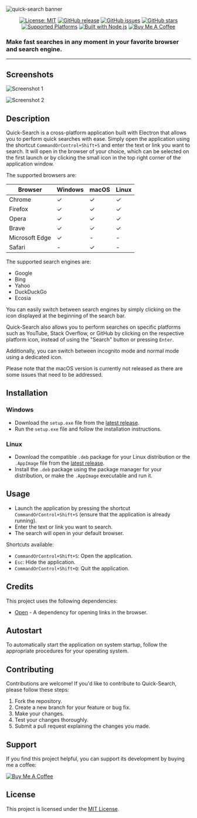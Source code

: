 ![quick-search banner](https://github.com/venis-majkofci/quick-search/assets/95318781/8c5e4074-ea3c-4b72-8708-bc4a34e3445e)
<div align="center">
  
[![License: MIT](https://img.shields.io/badge/License-MIT-blue.svg)](https://opensource.org/licenses/MIT)
[![GitHub release](https://img.shields.io/github/v/release/venis-majkofci/quick-search)](https://github.com/venis-majkofci/quick-search/releases/latest)
[![GitHub issues](https://img.shields.io/github/issues/venis-majkofci/quick-search)](https://github.com/venis-majkofci/quick-search/issues)
[![GitHub stars](https://img.shields.io/github/stars/venis-majkofci/quick-search)](https://github.com/venis-majkofci/quick-search/stargazers)
[![Supported Platforms](https://img.shields.io/badge/Platforms-Windows%20%7C%20macOS%20%7C%20Linux-brightgreen)](https://github.com/venis-majkofci/quick-search)
[![Built with Node.js](https://img.shields.io/badge/Built%20with-Node.js-brightgreen)](https://nodejs.org/)
[![Buy Me A Coffee](https://img.shields.io/badge/Support-Buy%20Me%20A%20Coffee-orange)](https://www.buymeacoffee.com/venis)
</div>

### Make fast searches in any moment in your favorite browser and search engine.

---

## Screenshots

![Screenshot 1](https://github.com/venis-majkofci/quick-search/assets/95318781/a8c271cf-7673-4359-897a-4c9b103e9237)

![Screenshot 2](https://github.com/venis-majkofci/quick-search/assets/95318781/1c84f81d-a91b-4159-b90d-1b7f409cc60b)

## Description

Quick-Search is a cross-platform application built with Electron that allows you to perform quick searches with ease. Simply open the application using the shortcut `CommandOrControl+Shift+S` and enter the text or link you want to search. It will open in the browser of your choice, which can be selected on the first launch or by clicking the small icon in the top right corner of the application window.

The supported browsers are:

| Browser            | Windows | macOS | Linux |
|--------------------|---------|-------|-------|
| Chrome             |   ✓     |   ✓   |   ✓   |
| Firefox            |   ✓     |   ✓   |   ✓   |
| Opera              |   ✓     |   ✓   |   ✓   |
| Brave              |   ✓     |   ✓   |   ✓   |
| Microsoft Edge     |   ✓     |   -   |   -   |
| Safari             |   -     |   ✓   |   -   |

The supported search engines are:

- Google
- Bing
- Yahoo
- DuckDuckGo
- Ecosia

You can easily switch between search engines by simply clicking on the icon displayed at the beginning of the search bar.

Quick-Search also allows you to perform searches on specific platforms such as YouTube, Stack Overflow, or GitHub by clicking on the respective platform icon, instead of using the "Search" button or pressing `Enter`.

Additionally, you can switch between incognito mode and normal mode using a dedicated icon.

Please note that the macOS version is currently not released as there are some issues that need to be addressed.


## Installation

### Windows

- Download the `setup.exe` file from the [latest release](https://github.com/venis-majkofci/quick-search/releases/latest).
- Run the `setup.exe` file and follow the installation instructions.

### Linux

- Download the compatible `.deb` package for your Linux distribution or the `.AppImage` file from the [latest release](https://github.com/venis-majkofci/quick-search/releases/latest).
- Install the `.deb` package using the package manager for your distribution, or make the `.AppImage` executable and run it.

## Usage

- Launch the application by pressing the shortcut `CommandOrControl+Shift+S` (ensure that the application is already running).
- Enter the text or link you want to search.
- The search will open in your default browser.

Shortcuts available:

- `CommandOrControl+Shift+S`: Open the application.
- `Esc`: Hide the application.
- `CommandOrControl+Shift+Q`: Quit the application.

## Credits

This project uses the following dependencies:

- [Open](https://github.com/sindresorhus/open) - A dependency for opening links in the browser.

## Autostart

To automatically start the application on system startup, follow the appropriate procedures for your operating system.

## Contributing

Contributions are welcome! If you'd like to contribute to Quick-Search, please follow these steps:

1. Fork the repository.
2. Create a new branch for your feature or bug fix.
3. Make your changes.
4. Test your changes thoroughly.
5. Submit a pull request explaining the changes you made.

## Support

If you find this project helpful, you can support its development by buying me a coffee:

[![Buy Me A Coffee](https://www.buymeacoffee.com/assets/img/custom_images/orange_img.png)](https://www.buymeacoffee.com/venis)


## License

This project is licensed under the [MIT License](LICENSE).

